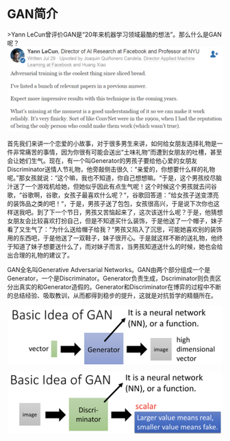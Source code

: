 # GAN简介

&gt;Yann LeCun曾评价GAN是“20年来机器学习领域最酷的想法”。那么什么是GAN呢？  
![](/assets/GAN/GAN-1.png)

首先我们来讲一个恋爱的小故事，对于很多男生来讲，如何给女朋友选择礼物是一件非常痛苦的事情，因为你很有可能会送出“土味礼物”而遭到女朋友的吐槽，甚至会让她们生气。现在，有一个叫Generator的男孩子要给他心爱的女朋友Discriminator送情人节礼物，他旁敲侧击很久：“亲爱的，你想要什么样的礼物呢。”那女孩就说：“这个嘛，我也不知道，你自己想想嘛。“于是，这个男孩绞尽脑汁送了一个游戏机给她，但她似乎因此有点生气呢！这个时候这个男孩就去问谷歌，“谷歌啊，谷歌，女孩子最喜欢什么呢？“，谷歌回答道：”给女孩子送变漂亮的装饰品之类的吧！“，于是，男孩子送了包包，女孩很高兴，于是说下次你也这样送我吧。到了下一个节日，男孩又苦恼起来了，这次该送什么呢？于是，他猜想女朋友会比较喜欢打扮自己，但是不知道买什么装饰，于是他送了一个帽子，妹子看了又生气了：“为什么送给帽子给我？“男孩又陷入了沉思，可能她喜欢别的装饰用的东西吧，于是他送了一双鞋子，妹子很开心。于是就这样不断的送礼物，他终于知道了妹子想要送什么了，而对妹子而言，当男孩知道送什么的时候，她也会给出合理的礼物的建议了。

GAN全名叫Generative Adversarial Networks。GAN由两个部分组成一个是Generator，一个是Discriminator。Generator负责生成，Dscriminator则负责区分出真实的和Generator造假的。Generator和Discriminator在博弈的过程中不断的总结经验、吸取教训，从而都得到稳步的提升，这就是对抗哲学的精髓所在。

![](/assets/GAN/GAN-2.png)

![](/assets/GAN/GAN-3.png)

